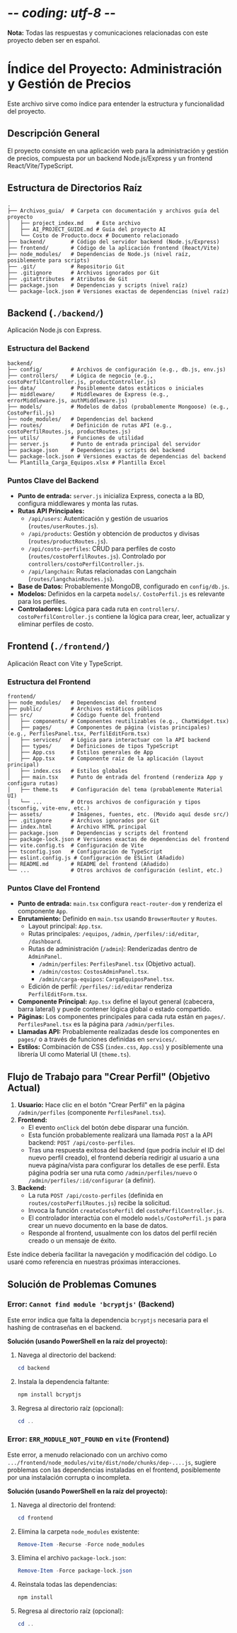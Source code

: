 # -*- coding: utf-8 -*-

**Nota:** Todas las respuestas y comunicaciones relacionadas con este proyecto deben ser en español.

# Índice del Proyecto: Administración y Gestión de Precios

Este archivo sirve como índice para entender la estructura y funcionalidad del proyecto.

## Descripción General

El proyecto consiste en una aplicación web para la administración y gestión de precios, compuesta por un backend Node.js/Express y un frontend React/Vite/TypeScript.

## Estructura de Directorios Raíz

```
.
├── Archivos_guia/  # Carpeta con documentación y archivos guía del proyecto
│   ├── project_index.md    # Este archivo
│   ├── AI_PROJECT_GUIDE.md # Guía del proyecto AI
│   └── Costo de Producto.docx # Documento relacionado
├── backend/        # Código del servidor backend (Node.js/Express)
├── frontend/       # Código de la aplicación frontend (React/Vite)
├── node_modules/   # Dependencias de Node.js (nivel raíz, posiblemente para scripts)
├── .git/           # Repositorio Git
├── .gitignore      # Archivos ignorados por Git
├── .gitattributes  # Atributos de Git
├── package.json    # Dependencias y scripts (nivel raíz)
└── package-lock.json # Versiones exactas de dependencias (nivel raíz)
```

## Backend (`./backend/`)

Aplicación Node.js con Express.

### Estructura del Backend

```
backend/
├── config/         # Archivos de configuración (e.g., db.js, env.js)
├── controllers/    # Lógica de negocio (e.g., costoPerfilController.js, productController.js)
├── data/           # Posiblemente datos estáticos o iniciales
├── middleware/     # Middlewares de Express (e.g., errorMiddleware.js, authMiddleware.js)
├── models/         # Modelos de datos (probablemente Mongoose) (e.g., CostoPerfil.js)
├── node_modules/   # Dependencias del backend
├── routes/         # Definición de rutas API (e.g., costoPerfilRoutes.js, productRoutes.js)
├── utils/          # Funciones de utilidad
├── server.js       # Punto de entrada principal del servidor
├── package.json    # Dependencias y scripts del backend
└── package-lock.json # Versiones exactas de dependencias del backend
└── Plantilla_Carga_Equipos.xlsx # Plantilla Excel
```

### Puntos Clave del Backend

*   **Punto de entrada:** `server.js` inicializa Express, conecta a la BD, configura middlewares y monta las rutas.
*   **Rutas API Principales:**
    *   `/api/users`: Autenticación y gestión de usuarios (`routes/userRoutes.js`).
    *   `/api/products`: Gestión y obtención de productos y divisas (`routes/productRoutes.js`).
    *   `/api/costo-perfiles`: CRUD para perfiles de costo (`routes/costoPerfilRoutes.js`). Controlado por `controllers/costoPerfilController.js`.
    *   `/api/langchain`: Rutas relacionadas con Langchain (`routes/langchainRoutes.js`).
*   **Base de Datos:** Probablemente MongoDB, configurado en `config/db.js`.
*   **Modelos:** Definidos en la carpeta `models/`. `CostoPerfil.js` es relevante para los perfiles.
*   **Controladores:** Lógica para cada ruta en `controllers/`. `costoPerfilController.js` contiene la lógica para crear, leer, actualizar y eliminar perfiles de costo.

## Frontend (`./frontend/`)

Aplicación React con Vite y TypeScript.

### Estructura del Frontend

```
frontend/
├── node_modules/   # Dependencias del frontend
├── public/         # Archivos estáticos públicos
├── src/            # Código fuente del frontend
│   ├── components/ # Componentes reutilizables (e.g., ChatWidget.tsx)
│   ├── pages/      # Componentes de página (vistas principales) (e.g., PerfilesPanel.tsx, PerfilEditForm.tsx)
│   ├── services/   # Lógica para interactuar con la API backend
│   ├── types/      # Definiciones de tipos TypeScript
│   ├── App.css     # Estilos generales de App
│   ├── App.tsx     # Componente raíz de la aplicación (layout principal)
│   ├── index.css   # Estilos globales
│   ├── main.tsx    # Punto de entrada del frontend (renderiza App y configura rutas)
│   ├── theme.ts    # Configuración del tema (probablemente Material UI)
│   └── ...         # Otros archivos de configuración y tipos (tsconfig, vite-env, etc.)
├── assets/         # Imágenes, fuentes, etc. (Movido aquí desde src/)
├── .gitignore      # Archivos ignorados por Git
├── index.html      # Archivo HTML principal
├── package.json    # Dependencias y scripts del frontend
├── package-lock.json # Versiones exactas de dependencias del frontend
├── vite.config.ts  # Configuración de Vite
├── tsconfig.json   # Configuración de TypeScript
├── eslint.config.js # Configuración de ESLint (Añadido)
├── README.md       # README del frontend (Añadido)
└── ...             # Otros archivos de configuración (eslint, etc.)
```

### Puntos Clave del Frontend

*   **Punto de entrada:** `main.tsx` configura `react-router-dom` y renderiza el componente `App`.
*   **Enrutamiento:** Definido en `main.tsx` usando `BrowserRouter` y `Routes`.
    *   Layout principal: `App.tsx`.
    *   Rutas principales: `/equipos`, `/admin`, `/perfiles/:id/editar`, `/dashboard`.
    *   Rutas de administración (`/admin`): Renderizadas dentro de `AdminPanel`.
        *   `/admin/perfiles`: `PerfilesPanel.tsx` (Objetivo actual).
        *   `/admin/costos`: `CostosAdminPanel.tsx`.
        *   `/admin/carga-equipos`: `CargaEquiposPanel.tsx`.
    *   Edición de perfil: `/perfiles/:id/editar` renderiza `PerfilEditForm.tsx`.
*   **Componente Principal:** `App.tsx` define el layout general (cabecera, barra lateral) y puede contener lógica global o estado compartido.
*   **Páginas:** Los componentes principales para cada ruta están en `pages/`. `PerfilesPanel.tsx` es la página para `/admin/perfiles`.
*   **Llamadas API:** Probablemente realizadas desde los componentes en `pages/` o a través de funciones definidas en `services/`.
*   **Estilos:** Combinación de CSS (`index.css`, `App.css`) y posiblemente una librería UI como Material UI (`theme.ts`).

## Flujo de Trabajo para "Crear Perfil" (Objetivo Actual)

1.  **Usuario:** Hace clic en el botón "Crear Perfil" en la página `/admin/perfiles` (componente `PerfilesPanel.tsx`).
2.  **Frontend:**
    *   El evento `onClick` del botón debe disparar una función.
    *   Esta función probablemente realizará una llamada `POST` a la API backend: `POST /api/costo-perfiles`.
    *   Tras una respuesta exitosa del backend (que podría incluir el ID del nuevo perfil creado), el frontend debería redirigir al usuario a una nueva página/vista para configurar los detalles de ese perfil. Esta página podría ser una ruta como `/admin/perfiles/nuevo` o `/admin/perfiles/:id/configurar` (a definir).
3.  **Backend:**
    *   La ruta `POST /api/costo-perfiles` (definida en `routes/costoPerfilRoutes.js`) recibe la solicitud.
    *   Invoca la función `createCostoPerfil` del `costoPerfilController.js`.
    *   El controlador interactúa con el modelo `models/CostoPerfil.js` para crear un nuevo documento en la base de datos.
    *   Responde al frontend, usualmente con los datos del perfil recién creado o un mensaje de éxito.

Este índice debería facilitar la navegación y modificación del código. Lo usaré como referencia en nuestras próximas interacciones. 

## Solución de Problemas Comunes

### Error: `Cannot find module 'bcryptjs'` (Backend)

Este error indica que falta la dependencia `bcryptjs` necesaria para el hashing de contraseñas en el backend.

**Solución (usando PowerShell en la raíz del proyecto):**

1.  Navega al directorio del backend:
    ```powershell
    cd backend
    ```
2.  Instala la dependencia faltante:
    ```powershell
    npm install bcryptjs
    ```
3.  Regresa al directorio raíz (opcional):
    ```powershell
    cd ..
    ```

### Error: `ERR_MODULE_NOT_FOUND` en `vite` (Frontend)

Este error, a menudo relacionado con un archivo como `.../frontend/node_modules/vite/dist/node/chunks/dep-....js`, sugiere problemas con las dependencias instaladas en el frontend, posiblemente por una instalación corrupta o incompleta.

**Solución (usando PowerShell en la raíz del proyecto):**

1.  Navega al directorio del frontend:
    ```powershell
    cd frontend
    ```
2.  Elimina la carpeta `node_modules` existente:
    ```powershell
    Remove-Item -Recurse -Force node_modules
    ```
3.  Elimina el archivo `package-lock.json`:
    ```powershell
    Remove-Item -Force package-lock.json
    ```
4.  Reinstala todas las dependencias:
    ```powershell
    npm install
    ```
5.  Regresa al directorio raíz (opcional):
    ```powershell
    cd ..
    ``` 